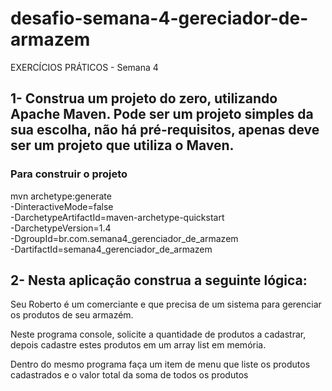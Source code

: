# desafio-semana-4-gereciador-de-armazem

EXERCÍCIOS PRÁTICOS - Semana 4



## 1- Construa um projeto do zero, utilizando Apache Maven. Pode ser um projeto simples da sua escolha, não há pré-requisitos, apenas deve ser um projeto que utiliza o Maven.

### Para construir o projeto

mvn archetype:generate                                  \
  -DinteractiveMode=false                               \
  -DarchetypeArtifactId=maven-archetype-quickstart      \
  -DarchetypeVersion=1.4                                \
  -DgroupId=br.com.semana4_gerenciador_de_armazem   \
  -DartifactId=semana4_gerenciador_de_armazem


## 2- Nesta aplicação construa a seguinte lógica:

Seu Roberto é um comerciante e que precisa de um sistema para gerenciar os produtos de seu armazém. 

Neste programa console, solicite a quantidade de produtos a cadastrar, depois cadastre estes produtos em um array list em memória. 

Dentro do mesmo programa faça um item de menu que liste os produtos cadastrados e o valor total da soma de todos os produtos
